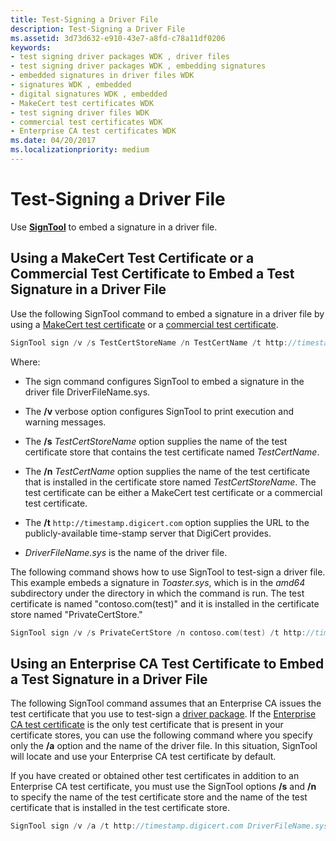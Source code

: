 ```yaml
---
title: Test-Signing a Driver File
description: Test-Signing a Driver File
ms.assetid: 3d73d632-e910-43e7-a8fd-c78a11df0206
keywords:
- test signing driver packages WDK , driver files
- test signing driver packages WDK , embedding signatures
- embedded signatures in driver files WDK
- signatures WDK , embedded
- digital signatures WDK , embedded
- MakeCert test certificates WDK
- test signing driver files WDK
- commercial test certificates WDK
- Enterprise CA test certificates WDK
ms.date: 04/20/2017
ms.localizationpriority: medium
---
```


# Test-Signing a Driver File

Use [**SignTool**](https://docs.microsoft.com/windows-hardware/drivers/devtest/signtool) to embed a signature in a driver file.

## Using a MakeCert Test Certificate or a Commercial Test Certificate to Embed a Test Signature in a Driver File

Use the following SignTool command to embed a signature in a driver file by using a [MakeCert test certificate](makecert-test-certificate.md) or a [commercial test certificate](commercial-test-certificate.md).

```cpp
SignTool sign /v /s TestCertStoreName /n TestCertName /t http://timestamp.digicert.com DriverFileName.sys
```

Where:

- The sign command configures SignTool to embed a signature in the driver file DriverFileName.sys.

- The **/v** verbose option configures SignTool to print execution and warning messages.

- The **/s** *TestCertStoreName* option supplies the name of the test certificate store that contains the test certificate named *TestCertName*.

- The **/n** *TestCertName* option supplies the name of the test certificate that is installed in the certificate store named *TestCertStoreName*. The test certificate can be either a MakeCert test certificate or a commercial test certificate.

- The **/t** `http://timestamp.digicert.com` option supplies the URL to the publicly-available time-stamp server that DigiCert provides.

- *DriverFileName.sys* is the name of the driver file.

The following command shows how to use SignTool to test-sign a driver file. This example embeds a signature in *Toaster.sys*, which is in the *amd64* subdirectory under the directory in which the command is run. The test certificate is named "contoso.com(test)" and it is installed in the certificate store named "PrivateCertStore."

```cpp
SignTool sign /v /s PrivateCertStore /n contoso.com(test) /t http://timestamp.digicert.com amd64\toaster.sys
```

## Using an Enterprise CA Test Certificate to Embed a Test Signature in a Driver File

The following SignTool command assumes that an Enterprise CA issues the test certificate that you use to test-sign a [driver package](driver-packages.md). If the [Enterprise CA test certificate](enterprise-ca-test-certificate.md) is the only test certificate that is present in your certificate stores, you can use the following command where you specify only the **/a** option and the name of the driver file. In this situation, SignTool will locate and use your Enterprise CA test certificate by default.

If you have created or obtained other test certificates in addition to an Enterprise CA test certificate, you must use the SignTool options **/s** and **/n** to specify the name of the test certificate store and the name of the test certificate that is installed in the test certificate store.

```cpp
SignTool sign /v /a /t http://timestamp.digicert.com DriverFileName.sys
```
